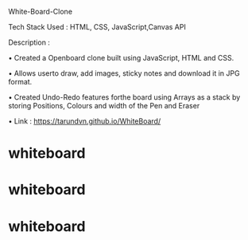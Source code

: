 White-Board-Clone

Tech Stack Used : HTML, CSS, JavaScript,Canvas API 

Description : 

• Created a Openboard clone built using JavaScript, HTML and CSS. 

• Allows userto draw, add images, sticky notes and download it in JPG format. 

• Created Undo-Redo features forthe board using Arrays as a stack by storing Positions, Colours and width of the Pen and Eraser 

• Link : https://tarundvn.github.io/WhiteBoard/
# whiteboard
# whiteboard
# whiteboard
